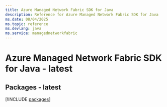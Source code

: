 ```yaml
---
title: Azure Managed Network Fabric SDK for Java
description: Reference for Azure Managed Network Fabric SDK for Java
ms.date: 08/04/2025
ms.topic: reference
ms.devlang: java
ms.service: managednetworkfabric
---
```

# Azure Managed Network Fabric SDK for Java - latest
## Packages - latest
[!INCLUDE [packages](managed-network-fabric-index.md)]